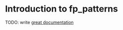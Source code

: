 # Introduction to fp_patterns

TODO: write [great documentation](http://jacobian.org/writing/great-documentation/what-to-write/)
